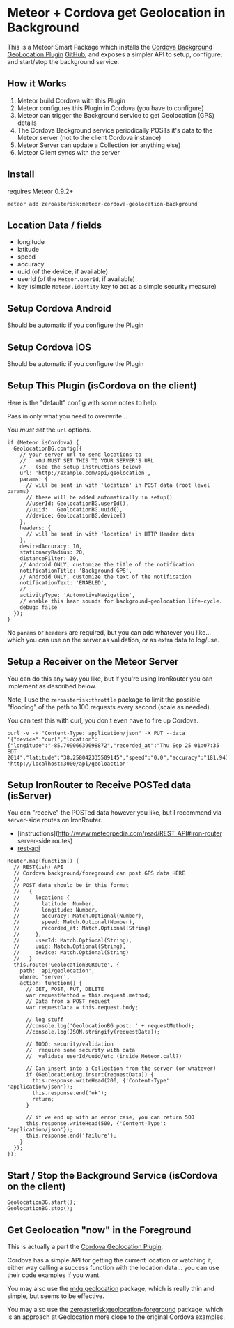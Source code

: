 # Meteor + Cordova get Geolocation in Background

This is a Meteor Smart Package which installs the
[Cordova Background GeoLocation Plugin](http://plugins.cordova.io/#/package/com.romainstrock.cordova.background-geolocation)
[GitHub](https://github.com/christocracy/cordova-plugin-background-geolocation),
and exposes a simpler API to setup, configure, and start/stop the background
service.

## How it Works

1. Meteor build Cordova with this Plugin
2. Meteor configures this Plugin in Cordova (you have to configure)
3. Meteor can trigger the Background service to get Geolocation (GPS) details
4. The Cordova Background service periodically POSTs it's data to the Meteor server (not to the client Cordova instance)
5. Meteor Server can update a Collection (or anything else)
6. Meteor Client syncs with the server

## Install

requires Meteor 0.9.2+

```
meteor add zeroasterisk:meteor-cordova-geolocation-background
```


## Location Data / fields

* longitude
* latitude
* speed
* accuracy
* uuid (of the device, if available)
* userId (of the `Meteor.userId`, if available)
* key (simple `Meteor.identity` key to act as a simple security measure)

## Setup Cordova Android

Should be automatic if you configure the Plugin

## Setup Cordova iOS

Should be automatic if you configure the Plugin

## Setup This Plugin (isCordova on the client)

Here is the "default" config with some notes to help.

Pass in only what you need to overwrite...

You *must set* the `url` options.

```
if (Meteor.isCordova) {
  GeolocationBG.config({
    // your server url to send locations to
    //   YOU MUST SET THIS TO YOUR SERVER'S URL
    //   (see the setup instructions below)
    url: 'http://example.com/api/geolocation',
    params: {
      // will be sent in with 'location' in POST data (root level params)
      // these will be added automatically in setup()
      //userId: GeolocationBG.userId(),
      //uuid:   GeolocationBG.uuid(),
      //device: GeolocationBG.device()
    },
    headers: {
      // will be sent in with 'location' in HTTP Header data
    },
    desiredAccuracy: 10,
    stationaryRadius: 20,
    distanceFilter: 30,
    // Android ONLY, customize the title of the notification
    notificationTitle: 'Background GPS',
    // Android ONLY, customize the text of the notification
    notificationText: 'ENABLED',
    //
    activityType: 'AutomotiveNavigation',
    // enable this hear sounds for background-geolocation life-cycle.
    debug: false
  });
}
```

No `params` or `headers` are required, but you can add whatever you like...
which you can use on the server as validation, or as extra data to log/use.

## Setup a Receiver on the Meteor Server

You can do this any way you like, but if you're using IronRouter you can
implement as described below.

Note, I use the `zeroasterisk:throttle` package to limit the possible
"flooding" of the path to 100 requests every second (scale as needed).

You can test this with curl, you don't even have to fire up Cordova.

```
curl -v -H "Content-Type: application/json" -X PUT --data '{"device":"curl","location":{"longitude":"-85.70906639098872","recorded_at":"Thu Sep 25 01:07:35 EDT 2014","latitude":"38.258042335509145","speed":"0.0","accuracy":"181.94342"},"uuid":"curl","userId":null}' 'http://localhost:3000/api/geoloaction'
```


## Setup IronRouter to Receive POSTed data (isServer)

You can "receive" the POSTed data however you like, but I recommend via
server-side routes on IronRouter.

* [instructions](http://www.meteorpedia.com/read/REST_API#iron-router server-side routes)
* [rest-api](https://github.com/awatson1978/rest-api)

```
Router.map(function() {
  // REST(ish) API
  // Cordova background/foreground can post GPS data HERE
  //
  // POST data should be in this format
  //   {
  //     location: {
  //       latitude: Number,
  //       longitude: Number,
  //       accuracy: Match.Optional(Number),
  //       speed: Match.Optional(Number),
  //       recorded_at: Match.Optional(String)
  //     },
  //     userId: Match.Optional(String),
  //     uuid: Match.Optional(String),
  //     device: Match.Optional(String)
  //   }
  this.route('GeolocationBGRoute', {
    path: 'api/geolocation',
    where: 'server',
    action: function() {
      // GET, POST, PUT, DELETE
      var requestMethod = this.request.method;
      // Data from a POST request
      var requestData = this.request.body;

      // log stuff
      //console.log('GeolocationBG post: ' + requestMethod);
      //console.log(JSON.stringify(requestData));

      // TODO: security/validation
      //  require some security with data
      //  validate userId/uuid/etc (inside Meteor.call?)

      // Can insert into a Collection from the server (or whatever)
      if (GeolocationLog.insert(requestData)) {
        this.response.writeHead(200, {'Content-Type': 'application/json'});
        this.response.end('ok');
        return;
      }

      // if we end up with an error case, you can return 500
      this.response.writeHead(500, {'Content-Type': 'application/json'});
      this.response.end('failure');
    }
  });
});
```

## Start / Stop the Background Service (isCordova on the client)

```
GeolocationBG.start();
GeolocationBG.stop();
```

## Get Geolocation "now" in the Foreground

This is actually a part the [Cordova Geolocation Plugin](http://plugins.cordova.io/#/package/org.apache.cordova.geolocation).

Cordova has a simple API for getting the current location or watching it,
either way calling a success function with the location data... you can use
their code examples if you want.

You may also use the
[mdg:geolocation](https://github.com/meteor/mobile-packages/tree/master/packages/mdg:geolocation)
package, which is really thin and simple, but seems to be effective.

You may also use the
[zeroasterisk:geolocation-foreground](https://github.com/zeroasterisk/meteor-cordova-geolocation-foreground)
package, which is an approach at Geolocation more close to the original Cordova examples.




